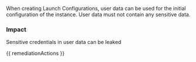 
When creating Launch Configurations, user data can be used for the initial configuration of the instance. User data must not contain any sensitive data.

### Impact
Sensitive credentials in user data can be leaked

<!-- DO NOT CHANGE -->
{{ remediationActions }}


